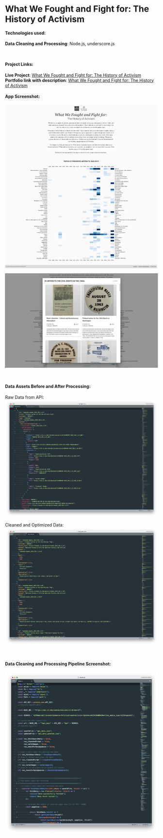 # What We Fought and Fight for: The History of Activism 

#### Technologies used:

**Data Cleaning and Processing**: Node.js, underscore.js

<br>

#### Project Links:
**Live Project**: [What We Fought and Fight for: The History of Activism](https://yoanacodes.github.io/projects/activism/) <br>
**Portfolio link with description**: [What We Fought and Fight for: The History of Activism](https://yoanacodes.com/#/projects/activism) 

#### App Screenshot:
![](../project_image.png)

![](../project_image_1.png)

<br>

#### Data Assets Before and After Processing:
Raw Data from API:
![](../data_before.png)

Cleaned and Optimized Data:
![](../data_after.png)

<br>

#### Data Cleaning and Processing Pipeline Screenshot:

![](../data_cleaning.png)

<br>
